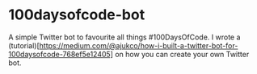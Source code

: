 # 100daysofcode-bot
A simple Twitter bot to favourite all things #100DaysOfCode. I wrote a (tutorial)[https://medium.com/@ajukco/how-i-built-a-twitter-bot-for-100daysofcode-768ef5e12405] on how you can create your own Twitter bot.
